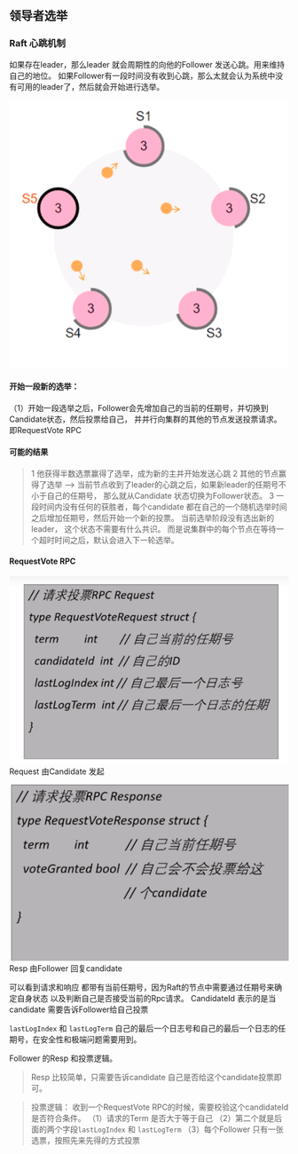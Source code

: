 ## 领导者选举

### Raft 心跳机制
如果存在leader，那么leader 就会周期性的向他的Follower 发送心跳。用来维持自己的地位。
如果Follower有一段时间没有收到心跳，那么太就会认为系统中没有可用的leader了，然后就会开始进行选举。

![](imgs/heart_beat.png)

#### 开始一段新的选举：
（1）开始一段选举之后，Follower会先增加自己的当前的任期号，并切换到Candidate状态，然后投票给自己，
并并行向集群的其他的节点发送投票请求。即RequestVote RPC

#### 可能的结果
> 1 他获得半数选票赢得了选举，成为新的主并开始发送心跳
> 2 其他的节点赢得了选举 ——> 当前节点收到了leader的心跳之后，如果新leader的任期号不小于自己的任期号，
    那么就从Candidate 状态切换为Follower状态。
> 3 一段时间内没有任何的获胜者，每个candidate 都在自己的一个随机选举时间之后增加任期号，然后开始一个新的投票。
    当前选举阶段没有选出新的leader， 这个状态不需要有什么共识。
    而是说集群中的每个节点在等待一个超时时间之后，默认会进入下一轮选举。


#### RequestVote RPC

![](imgs/request_vote.png)
Request 由Candidate 发起

![](imgs/request_vote_resp.png)
Resp 由Follower 回复candidate


可以看到请求和响应 都带有当前任期号，因为Raft的节点中需要通过任期号来确定自身状态
以及判断自己是否接受当前的Rpc请求。
CandidateId 表示的是当candidate 需要告诉Follower给自己投票

`lastLogIndex` 和 `lastLogTerm` 自己的最后一个日志号和自己的最后一个日志的任期号，在安全性和极端问题需要用到。

Follower 的Resp 和投票逻辑。
> Resp 比较简单，只需要告诉candidate 自己是否给这个candidate投票即可。

> 投票逻辑：
    收到一个RequestVote RPC的时候，需要校验这个candidateId是否符合条件。
    （1）请求的Term 是否大于等于自己
    （2）第二个就是后面的两个字段`lastLogIndex` 和 `lastLogTerm`
    （3）每个Follower 只有一张选票，按照先来先得的方式投票




